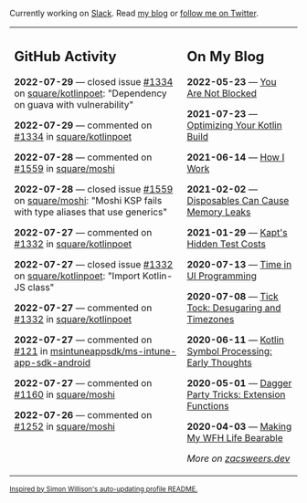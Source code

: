 Currently working on [Slack](https://slack.com/). Read [my blog](https://zacsweers.dev/) or [follow me on Twitter](https://twitter.com/ZacSweers).

<table><tr><td valign="top" width="60%">

## GitHub Activity
<!-- githubActivity starts -->
**2022-07-29** — closed issue [#1334](https://github.com/square/kotlinpoet/issues/1334) on [square/kotlinpoet](https://github.com/square/kotlinpoet): "Dependency on guava with vulnerability"

**2022-07-29** — commented on [#1334](https://github.com/square/kotlinpoet/issues/1334#issuecomment-1199285737) in [square/kotlinpoet](https://github.com/square/kotlinpoet)

**2022-07-28** — commented on [#1559](https://github.com/square/moshi/issues/1559#issuecomment-1198202799) in [square/moshi](https://github.com/square/moshi)

**2022-07-28** — closed issue [#1559](https://github.com/square/moshi/issues/1559) on [square/moshi](https://github.com/square/moshi): "Moshi KSP fails with type aliases that use generics"

**2022-07-27** — commented on [#1332](https://github.com/square/kotlinpoet/issues/1332#issuecomment-1197621160) in [square/kotlinpoet](https://github.com/square/kotlinpoet)

**2022-07-27** — closed issue [#1332](https://github.com/square/kotlinpoet/issues/1332) on [square/kotlinpoet](https://github.com/square/kotlinpoet): "Import Kotlin-JS class"

**2022-07-27** — commented on [#1332](https://github.com/square/kotlinpoet/issues/1332#issuecomment-1197430477) in [square/kotlinpoet](https://github.com/square/kotlinpoet)

**2022-07-27** — commented on [#121](https://github.com/msintuneappsdk/ms-intune-app-sdk-android/issues/121#issuecomment-1197314993) in [msintuneappsdk/ms-intune-app-sdk-android](https://github.com/msintuneappsdk/ms-intune-app-sdk-android)

**2022-07-27** — commented on [#1160](https://github.com/square/moshi/issues/1160#issuecomment-1196305395) in [square/moshi](https://github.com/square/moshi)

**2022-07-26** — commented on [#1252](https://github.com/square/moshi/issues/1252#issuecomment-1196114401) in [square/moshi](https://github.com/square/moshi)
<!-- githubActivity ends -->
</td><td valign="top" width="40%">

## On My Blog
<!-- blog starts -->
**2022-05-23** — [You Are Not Blocked](https://www.zacsweers.dev/you-are-not-blocked/)

**2021-07-23** — [Optimizing Your Kotlin Build](https://www.zacsweers.dev/optimizing-your-kotlin-build/)

**2021-06-14** — [How I Work](https://www.zacsweers.dev/how-i-work/)

**2021-02-02** — [Disposables Can Cause Memory Leaks](https://www.zacsweers.dev/disposables-can-cause-memory-leaks/)

**2021-01-29** — [Kapt's Hidden Test Costs](https://www.zacsweers.dev/kapts-hidden-test-costs/)

**2020-07-13** — [Time in UI Programming](https://www.zacsweers.dev/time-in-ui/)

**2020-07-08** — [Tick Tock: Desugaring and Timezones](https://www.zacsweers.dev/ticktock-desugaring-timezones/)

**2020-06-11** — [Kotlin Symbol Processing: Early Thoughts](https://www.zacsweers.dev/kotlin-symbol-processor-early-thoughts/)

**2020-05-01** — [Dagger Party Tricks: Extension Functions](https://www.zacsweers.dev/dagger-party-tricks-extension-functions/)

**2020-04-03** — [Making My WFH Life Bearable](https://www.zacsweers.dev/making-wfh-life-bearable/)
<!-- blog ends -->
_More on [zacsweers.dev](https://zacsweers.dev/)_
</td></tr></table>

<sub><a href="https://simonwillison.net/2020/Jul/10/self-updating-profile-readme/">Inspired by Simon Willison's auto-updating profile README.</a></sub>